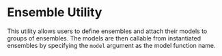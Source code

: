 # Ensemble Utility
This utility allows users to define ensembles and attach their models to groups of ensembles. The models are then callable from instantiated ensembles by specifying the `model` argument as the model function name.
